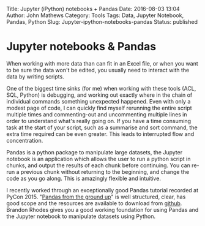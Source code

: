 Title: Jupyter (iPython) notebooks + Pandas
Date: 2016-08-03 13:04
Author: John Mathews
Category: Tools
Tags: Data, Jupyter Notebook, Pandas, Python
Slug: Jupyter-ipython-notebooks-pandas
Status: published

# Jupyter notebooks & Pandas

When working with more data than can fit in an Excel file, or when you
want to be sure the data won't be edited, you usually need to interact with
the data by writing scripts.

One of the biggest time sinks (for me) when working with these tools
(ACL, SQL, Python) is debugging, and working out exactly where in the
chain of individual commands something unexpected happened. Even with
only a modest page of code, I can quickly find myself rerunning the
entire script multiple times and commenting-out and uncommenting
multiple lines in order to understand what's really going on. If you
have a time consuming task at the start of your script, such as a
summarise and sort command, the extra time required can be even greater.
This leads to interrupted flow and concentration.

Pandas is a python package to manipulate large datasets, the Jupyter
notebook is an application which allows the user to run a python script
in chunks, and output the results of each chunk before continuing. You
can re-run a previous chunk without returning to the beginning, and
change the code as you go along. This is amazingly flexible and
intuitive.

I recently worked through an exceptionally good Pandas tutorial recorded
at PyCon 2015. "[Pandas from the ground
up](https://youtu.be/5JnMutdy6Fw)" is well structured, clear, has good
scope and the resources are available to download from
[github](https://github.com/brandon-rhodes/pycon-pandas-tutorial).
Brandon Rhodes gives you a good working foundation for using Pandas and
the Jupyter notebook to manipulate datasets using Python.
